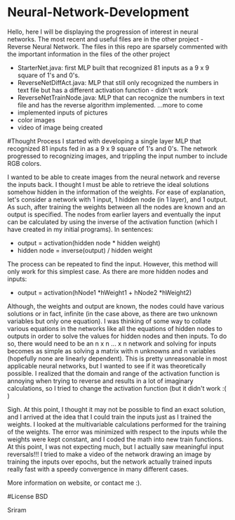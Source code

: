 # Neural-Network-Development

Hello, here I will be displaying the progression of interest in neural networks.
The most recent and useful files are in the other project - Reverse Neural Network. The files in this repo are sparsely commented with the important information in the files of the other project

- StarterNet.java: first MLP built that recognized 81 inputs as a 9 x 9 square of 1's and 0's.
- ReverseNetDiffAct.java: MLP that still only recognized the numbers in text file but has a different activation function - didn't work
- ReverseNetTrainNode.java: MLP that can recognize the numbers in text file and has the reverse algorithm implemented.
...more to come
- implemented inputs of pictures
- color images
- video of image being created

#Thought Process
I started with developing a single layer MLP that recognized 81 inputs fed in as a 9 x 9 square of 1's and 0's. The network progressed to recognizing images, and trippling the input number to include RGB colors.

I wanted to be able to create images from the neural network and reverse the inputs back. I thought I must be able to retrieve the ideal solutions
somehow hidden in the information of the weights. For ease of explanation, let's consider a network with 1 input, 1 hidden node (in 1 layer), and 1 output. As such, after training the weights between all the nodes are known and an output is specified. The nodes from earlier layers and eventually the input can be calculated by using the inverse of the activation function (which I have created in my initial programs). In sentences:

- output = activation(hidden node * hidden weight)
- hidden node = inverse(output) / hidden weight

The process can be repeated to find the input. However, this method will only work for this simplest case. As there are more hidden nodes and inputs:
- output = activation(hNode1 *hWeight1 + hNode2 *hWeight2)

Although, the weights and output are known, the nodes could have various solutions or in fact, infinite (in the case above, as there are two unknown variables but only one equation). I was thinking of some way to collate various equations in the networks like all the equations of hidden nodes to outputs in order to solve the values for hidden nodes and then inputs. To do so, there would need to be an n x n ... x n network and solving for inputs becomes as simple as solving a matrix with n unknowns and n variables (hopefully none are linearly dependent). This is pretty unreasonable in most applicable neural networks, but I wanted to see if it was theoretically possible. I realized that the domain and range of the activation function is annoying when trying to reverse and results in a lot of imaginary calculations, so I tried to change the activation function (but it didn't work :( )

Sigh. At this point, I thought it may not be possible to find an exact solution, and I arrived at the idea that I could train the inputs just as I trained the weights. I looked at the multivariable calculations performed for the training of the weights. The error was minimized with respect to the inputs while the weights were kept constant, and I coded the math into new train functions. At this point, I was not expecting much, but I actually saw meaningful input reversals!!! 
I tried to make a video of the network drawing an image by training the inputs over epochs, but the network actually trained inputs really fast with a speedy convergence in many different cases.

More information on website, or contact me :).

#License
BSD

Sriram
